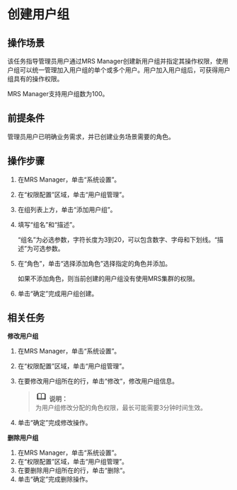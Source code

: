 # 创建用户组<a name="ZH-CN_TOPIC_0174499504"></a>

## 操作场景<a name="zh-cn_topic_0139052680_zh-cn_topic_0050661068_zh-cn_topic_0043021165_section2810297715736"></a>

该任务指导管理员用户通过MRS Manager创建新用户组并指定其操作权限，使用户组可以统一管理加入用户组的单个或多个用户。用户加入用户组后，可获得用户组具有的操作权限。

MRS Manager支持用户组数为100。

## 前提条件<a name="zh-cn_topic_0139052680_zh-cn_topic_0050661068_zh-cn_topic_0043021165_section4995336715815"></a>

管理员用户已明确业务需求，并已创建业务场景需要的角色。

## 操作步骤<a name="zh-cn_topic_0139052680_zh-cn_topic_0050661068_zh-cn_topic_0043021165_section4987021715846"></a>

1.  在MRS Manager，单击“系统设置”。
2.  在“权限配置”区域，单击“用户组管理”。
3.  在组列表上方，单击“添加用户组”。
4.  填写“组名”和“描述”。

    “组名”为必选参数，字符长度为3到20，可以包含数字、字母和下划线。“描述”为可选参数。

5.  在“角色”，单击“选择添加角色”选择指定的角色并添加。

    如果不添加角色，则当前创建的用户组没有使用MRS集群的权限。

6.  单击“确定”完成用户组创建。

## 相关任务<a name="zh-cn_topic_0139052680_zh-cn_topic_0050661068_zh-cn_topic_0043021165_section2427312716304"></a>

**修改用户组**

1.  在MRS Manager，单击“系统设置”。
2.  在“权限配置”区域，单击“用户组管理”。
3.  在要修改用户组所在的行，单击“修改“，修改用户组信息。

    >![](public_sys-resources/icon-note.gif) **说明：**   
    >为用户组修改分配的角色权限，最长可能需要3分钟时间生效。  

4.  单击“确定”完成修改操作。

**删除用户组**

1.  在MRS Manager，单击“系统设置”。
2.  在“权限配置”区域，单击“用户组管理”。
3.  在要删除用户组所在的行，单击“删除“。
4.  单击“确定”完成删除操作。

